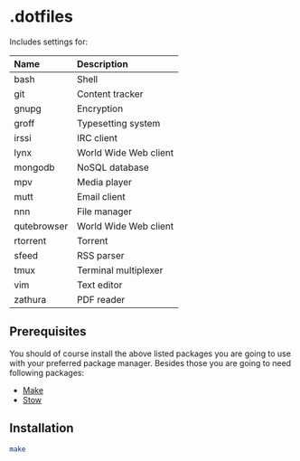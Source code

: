 # .dotfiles

Includes settings for:

| Name        | Description           |
| :---------- | :-------------------- |
| bash        | Shell                 |
| git         | Content tracker       |
| gnupg       | Encryption            |
| groff       | Typesetting system    |
| irssi       | IRC client            |
| lynx        | World Wide Web client |
| mongodb     | NoSQL database        |
| mpv         | Media player          |
| mutt        | Email client          |
| nnn         | File manager          |
| qutebrowser | World Wide Web client |
| rtorrent    | Torrent               |
| sfeed       | RSS parser            |
| tmux        | Terminal multiplexer  |
| vim         | Text editor           |
| zathura     | PDF reader            |

## Prerequisites

You should of course install the above listed packages you are going to use with
your preferred package manager. Besides those you are going to need following packages:

- [Make](https://www.gnu.org/software/make/)
- [Stow](https://www.gnu.org/software/stow/)

## Installation

```sh
make
```
